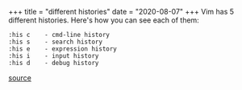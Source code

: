 +++
title = "different histories"
date = "2020-08-07"
+++
Vim has 5 different histories. Here's how you can see each of them:

```vim
:his c    - cmd-line history
:his s    - search history
:his e    - expression history
:his i    - input history
:his d    - debug history
```

[source](https://twitter.com/learnvim/status/1291699609702555648?s=19)
